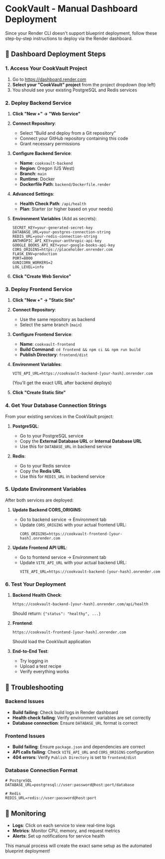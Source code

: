 # CookVault - Manual Dashboard Deployment

Since your Render CLI doesn't support blueprint deployment, follow these step-by-step instructions to deploy via the Render dashboard.

## 🎯 Dashboard Deployment Steps

### 1. Access Your CookVault Project
1. Go to https://dashboard.render.com
2. **Select your "CookVault" project** from the project dropdown (top left)
3. You should see your existing PostgreSQL and Redis services

### 2. Deploy Backend Service

1. **Click "New +" → "Web Service"**
2. **Connect Repository**:
   - Select "Build and deploy from a Git repository"
   - Connect your GitHub repository containing this code
   - Grant necessary permissions

3. **Configure Backend Service**:
   - **Name**: `cookvault-backend`
   - **Region**: Oregon (US West)
   - **Branch**: `main`
   - **Runtime**: Docker
   - **Dockerfile Path**: `backend/Dockerfile.render`

4. **Advanced Settings**:
   - **Health Check Path**: `/api/health`
   - **Plan**: Starter (or higher based on your needs)

5. **Environment Variables** (Add as secrets):
   ```
   SECRET_KEY=your-generated-secret-key
   DATABASE_URL=your-postgres-connection-string
   REDIS_URL=your-redis-connection-string
   ANTHROPIC_API_KEY=your-anthropic-api-key
   GOOGLE_BOOKS_API_KEY=your-google-books-api-key
   CORS_ORIGINS=https://placeholder.onrender.com
   FLASK_ENV=production
   PORT=8000
   GUNICORN_WORKERS=2
   LOG_LEVEL=info
   ```

6. **Click "Create Web Service"**

### 3. Deploy Frontend Service

1. **Click "New +" → "Static Site"**
2. **Connect Repository**:
   - Use the same repository as backend
   - Select the same branch (`main`)

3. **Configure Frontend Service**:
   - **Name**: `cookvault-frontend`
   - **Build Command**: `cd frontend && npm ci && npm run build`
   - **Publish Directory**: `frontend/dist`

4. **Environment Variables**:
   ```
   VITE_API_URL=https://cookvault-backend-[your-hash].onrender.com
   ```
   (You'll get the exact URL after backend deploys)

5. **Click "Create Static Site"**

### 4. Get Your Database Connection Strings

From your existing services in the CookVault project:

1. **PostgreSQL**:
   - Go to your PostgreSQL service
   - Copy the **External Database URL** or **Internal Database URL**
   - Use this for `DATABASE_URL` in backend service

2. **Redis**:
   - Go to your Redis service
   - Copy the **Redis URL**
   - Use this for `REDIS_URL` in backend service

### 5. Update Environment Variables

After both services are deployed:

1. **Update Backend CORS_ORIGINS**:
   - Go to backend service → Environment tab
   - Update `CORS_ORIGINS` with your actual frontend URL:
     ```
     CORS_ORIGINS=https://cookvault-frontend-[your-hash].onrender.com
     ```

2. **Update Frontend API URL**:
   - Go to frontend service → Environment tab
   - Update `VITE_API_URL` with your actual backend URL:
     ```
     VITE_API_URL=https://cookvault-backend-[your-hash].onrender.com
     ```

### 6. Test Your Deployment

1. **Backend Health Check**:
   ```
   https://cookvault-backend-[your-hash].onrender.com/api/health
   ```
   Should return: `{"status": "healthy", ...}`

2. **Frontend**:
   ```
   https://cookvault-frontend-[your-hash].onrender.com
   ```
   Should load the CookVault application

3. **End-to-End Test**:
   - Try logging in
   - Upload a test recipe
   - Verify everything works

## 🔧 Troubleshooting

### Backend Issues
- **Build failing**: Check build logs in Render dashboard
- **Health check failing**: Verify environment variables are set correctly
- **Database connection**: Ensure `DATABASE_URL` format is correct

### Frontend Issues
- **Build failing**: Ensure `package.json` and dependencies are correct
- **API calls failing**: Check `VITE_API_URL` and `CORS_ORIGINS` configuration
- **404 errors**: Verify `Publish Directory` is set to `frontend/dist`

### Database Connection Format
```
# PostgreSQL
DATABASE_URL=postgresql://user:password@host:port/database

# Redis
REDIS_URL=redis://user:password@host:port
```

## 📱 Monitoring

- **Logs**: Click on each service to view real-time logs
- **Metrics**: Monitor CPU, memory, and request metrics
- **Alerts**: Set up notifications for service health

This manual process will create the exact same setup as the automated blueprint deployment!